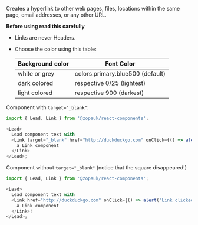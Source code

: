 Creates a hyperlink to other web pages, files, locations within the same page, email addresses, or any other URL.

**Before using read this carefully**

- Links are never Headers.

- Choose the color using this table:

  | Background color | Font Color                       |
  | ---------------- | -------------------------------- |
  | white or grey    | colors.primary.blue500 (default) |
  | dark colored     | respective 0/25 (lightest)       |
  | light colored    | respective 900 (darkest)         |

Component with `target="_blank"`:

```js
import { Lead, Link } from '@zopauk/react-components';

<Lead>
  Lead component text with
  <Link target="_blank" href="http://duckduckgo.com" onClick={() => alert('Link clicked!')}>
    a Link component
  </Link>
</Lead>;
```

Component without `target="_blank"` (notice that the square disappeared!)

```js
import { Lead, Link } from '@zopauk/react-components';

<Lead>
  Lead component text with
  <Link href="http://duckduckgo.com" onClick={() => alert('Link clicked!')}>
    a Link component
  </Link>!
</Lead>;
```

